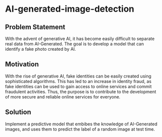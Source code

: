 # AI-generated-image-detection
## Problem Statement
With the advent of generative AI, it has become easily difficult to separate real data from AI-Generated.
The goal is to develop a model that can identify a fake photo created by AI.

## Motivation
With the rise of generative AI, fake identities can be easily created using sophisticated algorithms. This has led to an increase in identity fraud, as fake identities can be used to gain access to online services and commit fraudulent activities. Thus, the purpose is to contribute to the development of more secure and reliable online services for everyone.

## Solution
Implement a predictive model that embibes the knowledge of AI-Generated images, and uses them to predict the label of a random image at test time.
